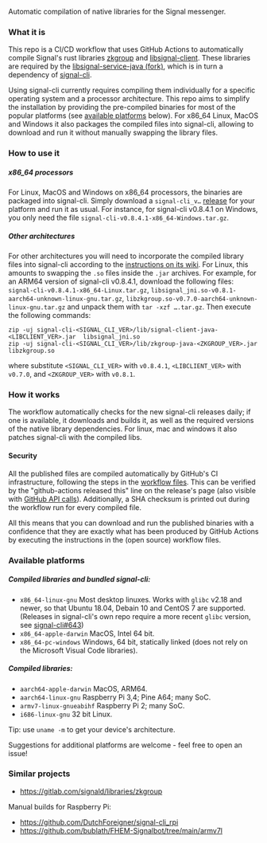 Automatic compilation of native libraries for the Signal messenger.

### What it is

This repo is a CI/CD workflow that uses GitHub Actions to automatically compile Signal's rust libraries [zkgroup](https://github.com/signalapp/zkgroup/) and [libsignal-client](https://github.com/signalapp/libsignal-client/). These libraries are required by the [libsignal-service-java (fork)](https://github.com/Turasa/libsignal-service-java/), which is in turn a dependency of [signal-cli](https://github.com/AsamK/signal-cli/). 

Using signal-cli currently requires compiling them individually for a specific operating system and a processor architecture. This repo aims to simplify the installation by providing the pre-compiled binaries for most of the popular platforms (see [available platforms](#available-platforms) below). For x86_64 Linux, MacOS and Windows it also packages the compiled files into signal-cli, allowing to download and run it without manually swapping the library files.


### How to use it

##### x86_64 processors
For Linux, MacOS and Windows on x86_64 processors, the binaries are packaged into signal-cli. Simply download a `signal-cli_v…` [release](../../releases) for your platform and run it as usual. For instance, for signal-cli v0.8.4.1 on Windows, you only need the file `signal-cli-v0.8.4.1-x86_64-Windows.tar.gz`.

##### Other architectures
For other architectures you will need to incorporate the compiled library files into signal-cli according to the [instructions on its wiki](https://github.com/AsamK/signal-cli/wiki/Provide-native-lib-for-libsignal). For Linux, this amounts to swapping the `.so` files inside the `.jar` archives.
For example, for an ARM64 version of signal-cli v0.8.4.1, download the following files: `signal-cli-v0.8.4.1-x86_64-Linux.tar.gz`, `libsignal_jni.so-v0.8.1-aarch64-unknown-linux-gnu.tar.gz`, `libzkgroup.so-v0.7.0-aarch64-unknown-linux-gnu.tar.gz` and unpack them with `tar -xzf ….tar.gz`. Then execute the following commands:

	zip -uj signal-cli-<SIGNAL_CLI_VER>/lib/signal-client-java-<LIBCLIENT_VER>.jar  libsignal_jni.so
	zip -uj signal-cli-<SIGNAL_CLI_VER>/lib/zkgroup-java-<ZKGROUP_VER>.jar  libzkgroup.so

where substitute `<SIGNAL_CLI_VER>` with `v0.8.4.1`, `<LIBCLIENT_VER>` with `v0.7.0`, and `<ZKGROUP_VER>` with `v0.8.1`.


### How it works

The workflow automatically checks for the new signal-cli releases daily; if one is available, it downloads and builds it, as well as the required versions of the native library dependencies. For linux, mac and windows it also patches signal-cli with the compiled libs.

#### Security

All the published files are compiled automatically by GitHub's CI infrastructure, following the steps in the [workflow files](.github/workflows). This can be verified by the "github-actions released this" line on the release's page (also visible with [GitHub API calls](https://docs.github.com/en/rest/reference/repos#get-the-latest-release)). Additionally, a SHA checksum is printed out during the workflow run for every compiled file.

All this means that you can download and run the published binaries with a confidence that they are exactly what has been produced by GitHub Actions by executing the instructions in the (open source) workflow files.


### Available platforms

##### Compiled libraries and bundled signal-cli:

- `x86_64-linux-gnu`
	Most desktop linuxes.
	Works with `glibc` v2.18 and newer, so that Ubuntu 18.04, Debain 10 and CentOS 7 are supported. (Releases in signal-cli's own repo require a more recent `glibc` version, see [signal-cli#643](https://github.com/AsamK/signal-cli/issues/643))
- `x86_64-apple-darwin`
	MacOS, Intel 64 bit.
- `x86_64-pc-windows`
	Windows, 64 bit, statically linked (does not rely on the Microsoft Visual Code libraries).

##### Compiled libraries:

- `aarch64-apple-darwin`
	MacOS, ARM64.
- `aarch64-linux-gnu`
	Raspberry Pi 3,4; Pine A64; many SoC.
- `armv7-linux-gnueabihf`
	Raspberry Pi 2; many SoC.
- `i686-linux-gnu`
	32 bit Linux.

Tip: use `uname -m` to get your device's architecture.

Suggestions for additional platforms are welcome - feel free to open an issue!


### Similar projects

- https://gitlab.com/signald/libraries/zkgroup 

Manual builds for Raspberry Pi:

- https://github.com/DutchForeigner/signal-cli_rpi
- https://github.com/bublath/FHEM-Signalbot/tree/main/armv7l
